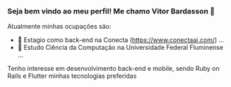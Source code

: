 ### Seja bem vindo ao meu perfil! Me chamo Vitor Bardasson 👋


Atualmente minhas ocupações são:

- 🔭 Estagio como back-end na Conecta (https://www.conectaai.com/) ...
- 🌱 Estudo Ciência da Computação na Universidade Federal Fluminense ...

 Tenho interesse em desenvolvimento back-end e mobile, sendo Ruby on Rails e Flutter minhas tecnologias preferidas

